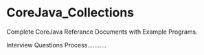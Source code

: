 # CoreJava_Collections

Complete CoreJava Referance Documents with Example Programs.


Interview Questions Process...........
